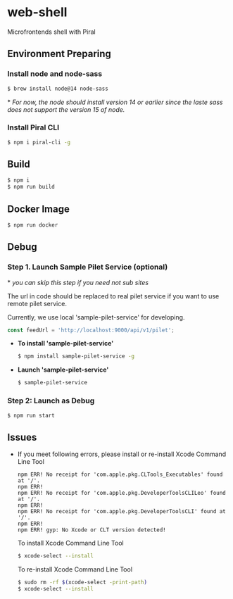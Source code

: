 # web-shell
Microfrontends shell with Piral

## Environment Preparing

### Install node and node-sass
```bash
$ brew install node@14 node-sass
```
\* *For now, the node should install version 14 or earlier since the laste sass does not support the version 15 of node.*

### Install Piral CLI
```bash
$ npm i piral-cli -g
```

## Build
```bash
$ npm i
$ npm run build
```

## Docker Image
```bash
$ npm run docker
```

## Debug
### Step 1. Launch Sample Pilet Service (optional)
\* *you can skip this step if you need not sub sites*

The url in code should be replaced to real pilet service if you want to use remote pilet service.  

Currently, we use local 'sample-pilet-service' for developing.

```typescript
const feedUrl = 'http://localhost:9000/api/v1/pilet';
```

* **To install 'sample-pilet-service'**
    ```bash
    $ npm install sample-pilet-service -g
    ```

* **Launch 'sample-pilet-service'**
    ```bash
    $ sample-pilet-service
    ```
### Step 2: Launch as Debug
```bash
$ npm run start
```


## Issues

* If you meet following errors, please install or re-install Xcode Command Line Tool
    ```
    npm ERR! No receipt for 'com.apple.pkg.CLTools_Executables' found at '/'.
    npm ERR! 
    npm ERR! No receipt for 'com.apple.pkg.DeveloperToolsCLILeo' found at '/'.
    npm ERR! 
    npm ERR! No receipt for 'com.apple.pkg.DeveloperToolsCLI' found at '/'.
    npm ERR! 
    npm ERR! gyp: No Xcode or CLT version detected!
    ```
    To install Xcode Command Line Tool
    ```bash
    $ xcode-select --install
    ```
    To re-install Xcode Command Line Tool
    ```bash
    $ sudo rm -rf $(xcode-select -print-path)
    $ xcode-select --install
    ```